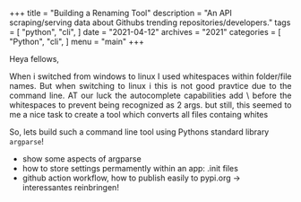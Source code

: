 +++
title = "Building a Renaming Tool"
description = "An API scraping/serving data about Githubs trending repositories/developers."
tags = [
    "python",
    "cli",
]
date = "2021-04-12"
archives = "2021"
categories = [
    "Python",
    "cli",
]
menu = "main"
+++

Heya fellows,

<p align="justify">
When i switched from windows to linux 
I used whitespaces within folder/file names. But when switching to linux i this is not good pravtice due to the command line.
AT our luck the autocomplete capabilities add \ before the whitespaces to prevent being recognized as 2 args. but still, this seemed to me a nice task to create a tool which converts all files containg whites
</p>

So, lets build such a command line tool using Pythons standard library `argparse`!

- show some aspects of argparse
- how to store settings permamently within an app: .init files
- github action workflow, how to publish easily to pypi.org
-> interessantes reinbringen!


